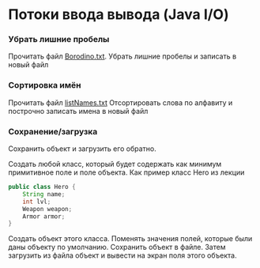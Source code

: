 # Потоки ввода вывода (Java I/O)

### Убрать лишние пробелы

Прочитать файл [Borodino.txt](resource/Borodino.txt). Убрать лишние пробелы и записать в новый файл

### Сортировка имён
Прочитать файл [listNames.txt](resource/listNames.txt) 
Отсортировать слова по алфавиту и построчно записать имена в новый файл

### Сохранение/загрузка

Сохранить объект и загрузить его обратно.

Создать любой класс, который будет содержать как минимум примитивное поле и поле объекта.
Как пример класс Hero из лекции

```java
public class Hero {
    String name;
    int lvl;
    Weapon weapon;
    Armor armor;
}
```

Создать объект этого класса. Поменять значения полей, которые были даны объекту по умолчанию. 
Сохранить объект в файле. Затем загрузить из файла объект и вывести на экран поля этого объекта.